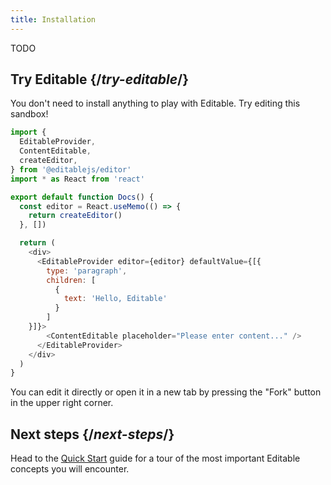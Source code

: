 ```yaml
---
title: Installation
---
```


<Intro>

TODO

</Intro>

## Try Editable {/*try-editable*/}

You don't need to install anything to play with Editable. Try editing this sandbox!

<Sandpack>

```js
import {
  EditableProvider,
  ContentEditable,
  createEditor,
} from '@editablejs/editor'
import * as React from 'react'

export default function Docs() {
  const editor = React.useMemo(() => {
    return createEditor()
  }, [])

  return (
    <div>
      <EditableProvider editor={editor} defaultValue={[{
        type: 'paragraph',
        children: [
          {
            text: 'Hello, Editable'
          }
        ]
    }]}>
        <ContentEditable placeholder="Please enter content..." />
      </EditableProvider>
    </div>
  )
}

```

</Sandpack>

You can edit it directly or open it in a new tab by pressing the "Fork" button in the upper right corner.

## Next steps {/*next-steps*/}

Head to the [Quick Start](/learn) guide for a tour of the most important Editable concepts you will encounter.

